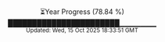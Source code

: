 <p align="center">
⏳Year Progress (78.84 %) <br>
███████████████████████▁▁▁▁▁▁▁ <br>
<sub>Updated: Wed, 15 Oct 2025 18:33:51 GMT</sub>
</p>

